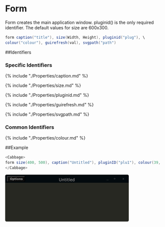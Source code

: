 # Form

Form creates the main application window. pluginid() is the only required identifier. The default values for size are 600x300. 

```csharp
form caption("title"), size(Width, Height), pluginid("plug"), \
colour("colour"), guirefresh(val), svgpath("path")
```
<!--(End of syntax)/-->
##Identifiers

### Specific Identifiers
{% include "./Properties/caption.md" %}

{% include "./Properties/size.md" %}

{% include "./Properties/pluginid.md" %}

{% include "./Properties/guirefresh.md" %}    

{% include "./Properties/svgpath.md" %} 

### Common Identifiers

{% include "./Properties/colour.md" %}    

<!--(End of identifiers)/-->

##Example
```csharp
<Cabbage>
form size(400, 500), caption("Untitled"), pluginID("plu1"), colour(39, 40, 34)
</Cabbage>
```

![](../images/formExample.png)